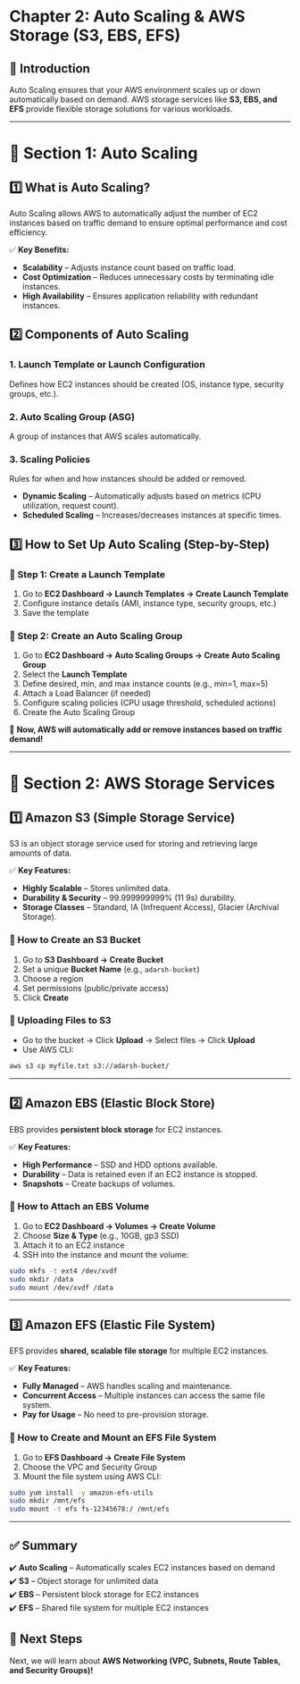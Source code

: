 # **Chapter 2: Auto Scaling & AWS Storage (S3, EBS, EFS)**

## **📌 Introduction**
Auto Scaling ensures that your AWS environment scales up or down automatically based on demand. AWS storage services like **S3, EBS, and EFS** provide flexible storage solutions for various workloads.

---

# **🔹 Section 1: Auto Scaling**
## **1️⃣ What is Auto Scaling?**
Auto Scaling allows AWS to automatically adjust the number of EC2 instances based on traffic demand to ensure optimal performance and cost efficiency.

✅ **Key Benefits:**
- **Scalability** – Adjusts instance count based on traffic load.
- **Cost Optimization** – Reduces unnecessary costs by terminating idle instances.
- **High Availability** – Ensures application reliability with redundant instances.

## **2️⃣ Components of Auto Scaling**
### **1. Launch Template or Launch Configuration**
Defines how EC2 instances should be created (OS, instance type, security groups, etc.).

### **2. Auto Scaling Group (ASG)**
A group of instances that AWS scales automatically.

### **3. Scaling Policies**
Rules for when and how instances should be added or removed.
- **Dynamic Scaling** – Automatically adjusts based on metrics (CPU utilization, request count).
- **Scheduled Scaling** – Increases/decreases instances at specific times.

## **3️⃣ How to Set Up Auto Scaling (Step-by-Step)**
### **🔹 Step 1: Create a Launch Template**
1. Go to **EC2 Dashboard → Launch Templates → Create Launch Template**
2. Configure instance details (AMI, instance type, security groups, etc.)
3. Save the template

### **🔹 Step 2: Create an Auto Scaling Group**
1. Go to **EC2 Dashboard → Auto Scaling Groups → Create Auto Scaling Group**
2. Select the **Launch Template**
3. Define desired, min, and max instance counts (e.g., min=1, max=5)
4. Attach a Load Balancer (if needed)
5. Configure scaling policies (CPU usage threshold, scheduled actions)
6. Create the Auto Scaling Group

📌 **Now, AWS will automatically add or remove instances based on traffic demand!**

---

# **🔹 Section 2: AWS Storage Services**
## **1️⃣ Amazon S3 (Simple Storage Service)**
S3 is an object storage service used for storing and retrieving large amounts of data.

✅ **Key Features:**
- **Highly Scalable** – Stores unlimited data.
- **Durability & Security** – 99.999999999% (11 9s) durability.
- **Storage Classes** – Standard, IA (Infrequent Access), Glacier (Archival Storage).

### **📌 How to Create an S3 Bucket**
1. Go to **S3 Dashboard → Create Bucket**
2. Set a unique **Bucket Name** (e.g., `adarsh-bucket`)
3. Choose a region
4. Set permissions (public/private access)
5. Click **Create**

### **📌 Uploading Files to S3**
- Go to the bucket → Click **Upload** → Select files → Click **Upload**
- Use AWS CLI:
```sh
aws s3 cp myfile.txt s3://adarsh-bucket/
```

---

## **2️⃣ Amazon EBS (Elastic Block Store)**
EBS provides **persistent block storage** for EC2 instances.

✅ **Key Features:**
- **High Performance** – SSD and HDD options available.
- **Durability** – Data is retained even if an EC2 instance is stopped.
- **Snapshots** – Create backups of volumes.

### **📌 How to Attach an EBS Volume**
1. Go to **EC2 Dashboard → Volumes → Create Volume**
2. Choose **Size & Type** (e.g., 10GB, gp3 SSD)
3. Attach it to an EC2 instance
4. SSH into the instance and mount the volume:
```sh
sudo mkfs -t ext4 /dev/xvdf
sudo mkdir /data
sudo mount /dev/xvdf /data
```

---

## **3️⃣ Amazon EFS (Elastic File System)**
EFS provides **shared, scalable file storage** for multiple EC2 instances.

✅ **Key Features:**
- **Fully Managed** – AWS handles scaling and maintenance.
- **Concurrent Access** – Multiple instances can access the same file system.
- **Pay for Usage** – No need to pre-provision storage.

### **📌 How to Create and Mount an EFS File System**
1. Go to **EFS Dashboard → Create File System**
2. Choose the VPC and Security Group
3. Mount the file system using AWS CLI:
```sh
sudo yum install -y amazon-efs-utils
sudo mkdir /mnt/efs
sudo mount -t efs fs-12345678:/ /mnt/efs
```

---

## **✅ Summary**
✔️ **Auto Scaling** – Automatically scales EC2 instances based on demand  
✔️ **S3** – Object storage for unlimited data  
✔️ **EBS** – Persistent block storage for EC2 instances  
✔️ **EFS** – Shared file system for multiple EC2 instances  

## **🚀 Next Steps**
Next, we will learn about **AWS Networking (VPC, Subnets, Route Tables, and Security Groups)!**

